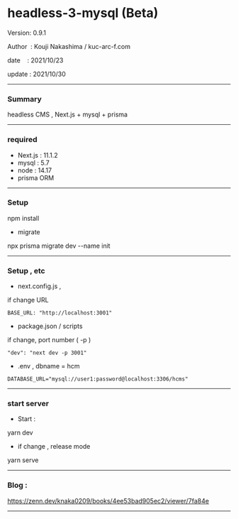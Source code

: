 # headless-3-mysql (Beta)

 Version: 0.9.1

 Author  : Kouji Nakashima / kuc-arc-f.com

 date    : 2021/10/23 

 update  : 2021/10/30

***
### Summary

headless CMS , Next.js + mysql + prisma

***
### required
* Next.js : 11.1.2
* mysql : 5.7
* node : 14.17
* prisma ORM

***
### Setup

npm install

* migrate

npx prisma migrate dev --name init

***
### Setup , etc
* next.config.js , 

if change URL

```
BASE_URL: "http://localhost:3001"
```

* package.json / scripts

if change, port number ( -p )

```
"dev": "next dev -p 3001"
```
* .env , dbname = hcm

```
DATABASE_URL="mysql://user1:password@localhost:3306/hcms"
```
***
### start server
* Start :

yarn dev

* if change , release mode

yarn serve


***
### Blog : 

https://zenn.dev/knaka0209/books/4ee53bad905ec2/viewer/7fa84e

***

